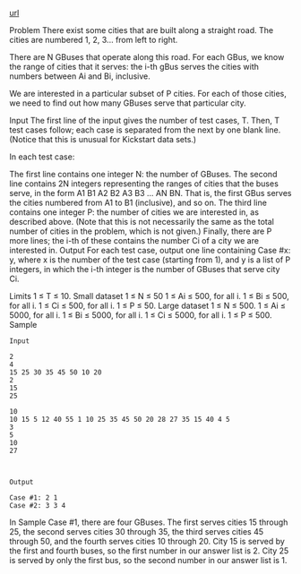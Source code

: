 [url](https://codejam.withgoogle.com/codejam/contest/10294486/dashboard)

Problem
There exist some cities that are built along a straight road. The cities are numbered 1, 2, 3... from left to right.

There are N GBuses that operate along this road. For each GBus, we know the range of cities that it serves: the i-th gBus serves the cities with numbers between Ai and Bi, inclusive.

We are interested in a particular subset of P cities. For each of those cities, we need to find out how many GBuses serve that particular city.

Input
The first line of the input gives the number of test cases, T. Then, T test cases follow; each case is separated from the next by one blank line. (Notice that this is unusual for Kickstart data sets.)

In each test case:

The first line contains one integer N: the number of GBuses.
The second line contains 2N integers representing the ranges of cities that the buses serve, in the form A1 B1 A2 B2 A3 B3 ... AN BN. That is, the first GBus serves the cities numbered from A1 to B1 (inclusive), and so on.
The third line contains one integer P: the number of cities we are interested in, as described above. (Note that this is not necessarily the same as the total number of cities in the problem, which is not given.)
Finally, there are P more lines; the i-th of these contains the number Ci of a city we are interested in.
Output
For each test case, output one line containing Case #x: y, where x is the number of the test case (starting from 1), and y is a list of P integers, in which the i-th integer is the number of GBuses that serve city Ci.

Limits
1 ≤ T ≤ 10.
Small dataset
1 ≤ N ≤ 50 
1 ≤ Ai ≤ 500, for all i.
1 ≤ Bi ≤ 500, for all i.
1 ≤ Ci ≤ 500, for all i.
1 ≤ P ≤ 50.
Large dataset
1 ≤ N ≤ 500.
1 ≤ Ai ≤ 5000, for all i.
1 ≤ Bi ≤ 5000, for all i.
1 ≤ Ci ≤ 5000, for all i.
1 ≤ P ≤ 500.
Sample
```
Input 
 	
2
4
15 25 30 35 45 50 10 20
2
15
25

10
10 15 5 12 40 55 1 10 25 35 45 50 20 28 27 35 15 40 4 5
3
5
10
27



Output 
 
Case #1: 2 1
Case #2: 3 3 4
```

In Sample Case #1, there are four GBuses. The first serves cities 15 through 25, the second serves cities 30 through 35, the third serves cities 45 through 50, and the fourth serves cities 10 through 20. City 15 is served by the first and fourth buses, so the first number in our answer list is 2. City 25 is served by only the first bus, so the second number in our answer list is 1.
